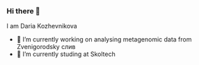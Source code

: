 ### Hi there 👋

I am Daria Kozhevnikova

- 🔭 I’m currently working on analysing metagenomic data from Zvenigorodsky слив
- 🌱 I’m currently studing at Skoltech


